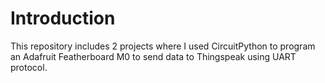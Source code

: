# Introduction
This repository includes 2 projects where I used CircuitPython to program an Adafruit Featherboard M0 to send data to Thingspeak using UART protocol. 
